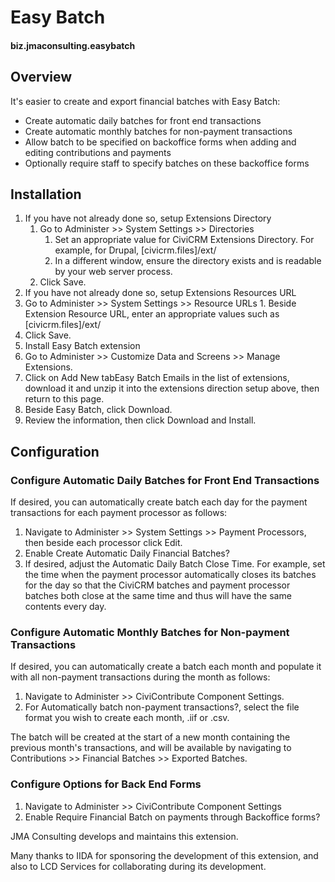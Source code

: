 # Easy Batch

#### biz.jmaconsulting.easybatch

## Overview

It's easier to create and export financial batches with Easy Batch:
- Create automatic daily batches for front end transactions
- Create automatic monthly batches for non-payment transactions
- Allow batch to be specified on backoffice forms when adding and editing contributions and payments
- Optionally require staff to specify batches on these backoffice forms

## Installation

1. If you have not already done so, setup Extensions Directory
    1. Go to Administer >> System Settings >> Directories
        1. Set an appropriate value for CiviCRM Extensions Directory. For example, for Drupal, [civicrm.files]/ext/
        1. In a different window, ensure the directory exists and is readable by your web server process.
    1. Click Save.
1. If you have not already done so, setup Extensions Resources URL
  1. Go to Administer >> System Settings >> Resource URLs
    1. Beside Extension Resource URL, enter an appropriate values such as [civicrm.files]/ext/
  1. Click Save.
1. Install Easy Batch extension
  1. Go to Administer >> Customize Data and Screens >> Manage Extensions.
  1. Click on Add New tabEasy Batch Emails in the list of extensions, download it and unzip it into the extensions direction setup above, then return to this page.
  1. Beside Easy Batch, click Download.
  1. Review the information, then click Download and Install.

## Configuration

### Configure Automatic Daily Batches for Front End Transactions

If desired, you can automatically create batch each day for the payment transactions for each payment processor as follows:

1. Navigate to Administer >> System Settings >> Payment Processors, then beside each processor click Edit.
1. Enable Create Automatic Daily Financial Batches?
1. If desired, adjust the Automatic Daily Batch Close Time. For example, set the time when the payment processor automatically closes its batches for the day so that the CiviCRM batches and payment processor batches both close at the same time and thus will have the same contents every day.

### Configure Automatic Monthly Batches for Non-payment Transactions

If desired, you can automatically create a batch each month and populate it with all non-payment transactions during the month as follows:

1. Navigate to Administer >> CiviContribute Component Settings.
1. For Automatically batch non-payment transactions?, select the file format you wish to create each month, .iif or .csv.

The batch will be created at the start of a new month containing the previous month's transactions, and will be available by navigating to Contributions >> Financial Batches >> Exported Batches. 

### Configure Options for Back End Forms

1. Navigate to Administer >> CiviContribute Component Settings
1. Enable Require Financial Batch on payments through Backoffice forms?

JMA Consulting develops and maintains this extension. 

Many thanks to IIDA for sponsoring the development of this extension, and also to LCD Services for collaborating during its development.
